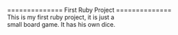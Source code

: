 ============== First Ruby Project ==============                                                                                                                                                                                                                            
This is my first ruby project, it is just a                                                                                                                                                                                                                                 
small board game. It has his own dice.

